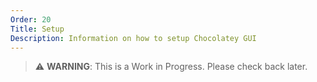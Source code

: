 ```yaml
---
Order: 20
Title: Setup
Description: Information on how to setup Chocolatey GUI
---
```


> :warning: **WARNING**: This is a Work in Progress. Please check back later.